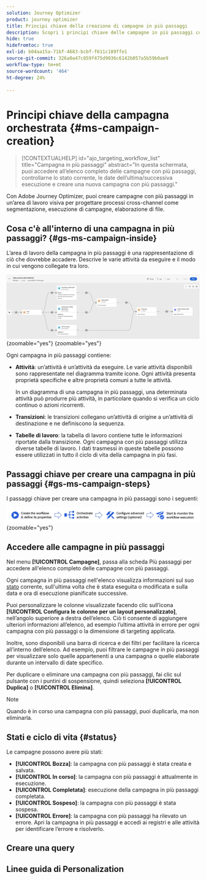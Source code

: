 ```yaml
---
solution: Journey Optimizer
product: journey optimizer
title: Principi chiave della creazione di campagne in più passaggi
description: Scopri i principi chiave delle campagne in più passaggi con Adobe Journey Optimizer
hide: true
hidefromtoc: true
exl-id: b04aa15a-71bf-4683-bcbf-f611c189ffe1
source-git-commit: 326a0a47c859f475d9036c6142b057a5b59b0ae9
workflow-type: tm+mt
source-wordcount: '464'
ht-degree: 24%

---
```


# Principi chiave della campagna orchestrata {#ms-campaign-creation}

>[!CONTEXTUALHELP]
>id="ajo_targeting_workflow_list"
>title="Campagna in più passaggi"
>abstract="In questa schermata, puoi accedere all’elenco completo delle campagne con più passaggi, controllarne lo stato corrente, le date dell’ultima/successiva esecuzione e creare una nuova campagna con più passaggi."

Con Adobe Journey Optimizer, puoi creare campagne con più passaggi in un’area di lavoro visiva per progettare processi cross-channel come segmentazione, esecuzione di campagne, elaborazione di file.

## Cosa c&#39;è all&#39;interno di una campagna in più passaggi? {#gs-ms-campaign-inside}

L’area di lavoro della campagna in più passaggi è una rappresentazione di ciò che dovrebbe accadere. Descrive le varie attività da eseguire e il modo in cui vengono collegate tra loro.

![](assets/workflow-example.png){zoomable="yes"} {zoomable="yes"}

Ogni campagna in più passaggi contiene:

* **Attività**: un’attività è un’attività da eseguire. Le varie attività disponibili sono rappresentate nel diagramma tramite icone. Ogni attività presenta proprietà specifiche e altre proprietà comuni a tutte le attività.

  In un diagramma di una campagna in più passaggi, una determinata attività può produrre più attività, in particolare quando si verifica un ciclo continuo o azioni ricorrenti.

* **Transizioni**: le transizioni collegano un’attività di origine a un’attività di destinazione e ne definiscono la sequenza.

* **Tabelle di lavoro**: la tabella di lavoro contiene tutte le informazioni riportate dalla transizione. Ogni campagna con più passaggi utilizza diverse tabelle di lavoro. I dati trasmessi in queste tabelle possono essere utilizzati in tutto il ciclo di vita della campagna in più fasi.

## Passaggi chiave per creare una campagna in più passaggi {#gs-ms-campaign-steps}

I passaggi chiave per creare una campagna in più passaggi sono i seguenti:

![](assets/workflow-creation-process.png){zoomable="yes"}

## Accedere alle campagne in più passaggi

Nel menu **[!UICONTROL Campagne]**, passa alla scheda Più passaggi per accedere all&#39;elenco completo delle campagne con più passaggi.

Ogni campagna in più passaggi nell&#39;elenco visualizza informazioni sul suo [stato](#status) corrente, sull&#39;ultima volta che è stata eseguita o modificata e sulla data e ora di esecuzione pianificate successive.

Puoi personalizzare le colonne visualizzate facendo clic sull’icona **[!UICONTROL Configura le colonne per un layout personalizzato]**, nell’angolo superiore a destra dell’elenco. Ciò ti consente di aggiungere ulteriori informazioni all’elenco, ad esempio l’ultima attività in errore per ogni campagna con più passaggi o la dimensione di targeting applicata.

Inoltre, sono disponibili una barra di ricerca e dei filtri per facilitare la ricerca all’interno dell’elenco. Ad esempio, puoi filtrare le campagne in più passaggi per visualizzare solo quelle appartenenti a una campagna o quelle elaborate durante un intervallo di date specifico.

Per duplicare o eliminare una campagna con più passaggi, fai clic sul pulsante con i puntini di sospensione, quindi seleziona **[!UICONTROL Duplica]** o **[!UICONTROL Elimina]**.

>[!NOTE]
>
>Quando è in corso una campagna con più passaggi, puoi duplicarla, ma non eliminarla.

## Stati e ciclo di vita {#status}

Le campagne possono avere più stati:

* **[!UICONTROL Bozza]**: la campagna con più passaggi è stata creata e salvata.
* **[!UICONTROL In corso]**: la campagna con più passaggi è attualmente in esecuzione.
* **[!UICONTROL Completata]**: esecuzione della campagna in più passaggi completata.
* **[!UICONTROL Sospeso]**: la campagna con più passaggi è stata sospesa.
* **[!UICONTROL Errore]**: la campagna con più passaggi ha rilevato un errore. Apri la campagna in più passaggi e accedi ai registri e alle attività per identificare l’errore e risolverlo.


## Creare una query

## Linee guida di Personalization
